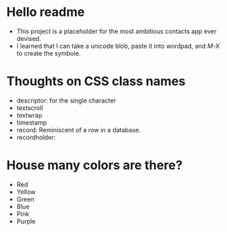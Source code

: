 # Hello readme
  + This project is a placeholder for the most ambitious contacts app ever devised.
  + I learned that I can take a unicode blob, paste it into wordpad, and *M-X* to create the symbole.
# Thoughts on CSS class names
  + descriptor: for the single character
  + textscroll
  + textwrap
  + timestamp
  + record: Reminiscent of a row in a database.
  + recordholder: 
# House many colors are there?
  + Red
  + Yellow
  + Green
  + Blue
  + Pink
  + Purple
